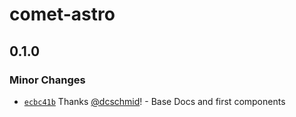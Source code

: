 # comet-astro

## 0.1.0

### Minor Changes

- [`ecbc41b`](https://github.com/dcschmid/comet-astro/commit/ecbc41b2c71feb3d5b87f081c4096fa335c7815f) Thanks [@dcschmid](https://github.com/dcschmid)! - Base Docs and first components
